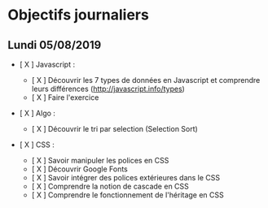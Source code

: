 # Objectifs journaliers

## Lundi 05/08/2019


* [ X ] Javascript :
  * [ X ] Découvrir les 7 types de données en Javascript et comprendre leurs différences (http://javascript.info/types)
  * [ X ] Faire l'exercice

* [ X ] Algo : 
  * [ X ] Découvrir le tri par selection (Selection Sort)

* [ X ] CSS : 
  * [ X ] Savoir manipuler les polices en CSS
  * [ X ] Découvrir Google Fonts
  * [ X ] Savoir intégrer des polices extérieures dans le CSS
  * [ X ] Comprendre la notion de cascade en CSS
  * [ X ] Comprendre le fonctionnement de l'héritage en CSS

